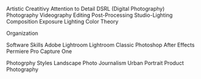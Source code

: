 Artistic Creatitivy Attention to Detail DSRL (Digital Photography) Photography Videography Editing Post-Processing Studio-Lighting Composition Exposure Lighting Color Theory

Organization

Software Skills Adobe Lightroom Lightroom Classic Photoshop After Effects Permiere Pro Capture One

Photogrphy Styles Landscape Photo Journalism Urban Portrait Product Photography
